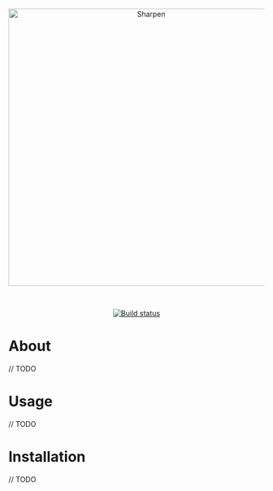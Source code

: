 <div align="center">
	<br />
	<p>
		<a href="https://github.com/brinkflew/sharpen/tree/dev#readme"><img src="" width="546" alt="Sharpen" /></a>
	</p>
	<br />
	<p>
		<!-- <a href="https://discord.gg/WJa8u5g"><img src="https://discordapp.com/api/guilds/399609103137112078/embed.png" alt="Discord server" /></a> -->
		<!-- <a href="https://www.npmjs.com/package/discord.js"><img src="https://img.shields.io/npm/v/discord.js.svg?maxAge=3600" alt="NPM version" /></a> -->
		<!-- <a href="https://www.npmjs.com/package/discord.js"><img src="https://img.shields.io/npm/dt/discord.js.svg?maxAge=3600" alt="NPM downloads" /></a> -->
		<a href="https://travis-ci.org/brinkflew/sharpen"><img src="https://travis-ci.com/brinkflew/sharpen.svg?token=SqT9VpUPQCroPxFPU2Yz&branch=master" alt="Build status" /></a>
		<!-- <a href="https://david-dm.org/hydrabolt/discord.js"><img src="https://img.shields.io/david/hydrabolt/discord.js.svg?maxAge=3600" alt="Dependencies" /></a> -->
		<!-- <a href="https://www.patreon.com/discordjs"><img src="https://img.shields.io/badge/donate-patreon-F96854.svg" alt="Patreon" /></a> -->
	</p>
	<!-- <p>
		<a href="https://nodei.co/npm/discord.js/"><img src="https://nodei.co/npm/discord.js.png?downloads=true&stars=true" alt="NPM info" /></a>
	</p> -->
</div>

# About
// TODO

# Usage
// TODO

# Installation
// TODO
